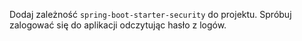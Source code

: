 Dodaj zależność `spring-boot-starter-security` do projektu. Spróbuj zalogować się do aplikacji odczytując hasło z logów.